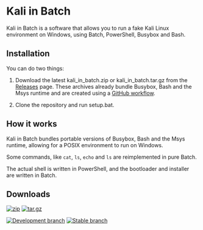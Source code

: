 # Kali in Batch

Kali in Batch is a software that allows you to run a fake Kali Linux environment on Windows, using Batch, PowerShell, Busybox and Bash.

## Installation

You can do two things:

1. Download the latest kali_in_batch.zip or kali_in_batch.tar.gz from the [Releases](https://github.com/Kali-in-Batch/kali-in-batch/releases) page. These archives already bundle Busybox, Bash and the Msys runtime and are created using a [GitHub workflow](./.github/workflows/upload_src_to_release.yml).

2. Clone the repository and run setup.bat.

## How it works

Kali in Batch bundles portable versions of Busybox, Bash and the Msys runtime, allowing for a POSIX environment to run on Windows.

Some commands, like `cat`, `ls`, `echo` and `ls` are reimplemented in pure Batch.

The actual shell is written in PowerShell, and the bootloader and installer are written in Batch.

## Downloads

[![zip](https://img.shields.io/badge/release-kali__in__batch.zip-blue?style=for-the-badge&logo=github)](https://github.com/Kali-in-Batch/kali-in-batch/releases/latest/download/kali_in_batch.zip)
[![tar.gz](https://img.shields.io/badge/release-kali__in__batch.tar.gz-green?style=for-the-badge&logo=github)](https://github.com/Kali-in-Batch/kali-in-batch/releases/latest/download/kali_in_batch.tar.gz)

[![Development branch](https://img.shields.io/badge/branch-dev-blue?style=for-the-badge&logo=github)](https://github.com/Kali-in-Batch/kali-in-batch/archive/refs/heads/dev.zip)
[![Stable branch](https://img.shields.io/badge/branch-master-green?style=for-the-badge&logo=github)](https://github.com/Kali-in-Batch/kali-in-batch/archive/refs/heads/master.zip)